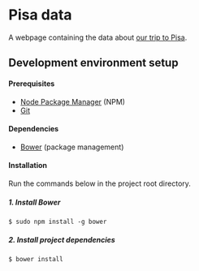 Pisa data
=========

A webpage containing the data about [our trip to Pisa](http://pisa.nielsdequeker.be).

## Development environment setup
#### Prerequisites

* [Node Package Manager](https://npmjs.org/) (NPM)
* [Git](http://git-scm.com/)

#### Dependencies

* [Bower](http://bower.io/) (package management)

#### Installation
Run the commands below in the project root directory.

##### 1. Install Bower

    $ sudo npm install -g bower

##### 2. Install project dependencies

    $ bower install
    
